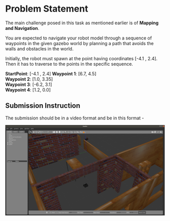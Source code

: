 # Problem Statement

The main challenge posed in this task as mentioned earlier is of  **Mapping and Navigation**.

You are expected to navigate your robot model through a sequence of waypoints in the given gazebo world by planning a path that avoids the walls and obstacles in the world.

Initially, the robot must spawn at the point having coordinates [-4.1 , 2.4]. Then it has to traverse to the points in the specific sequence.

**StartPoint**: [-4.1 , 2.4]
**Waypoint 1**: [6.7, 4.5]  
**Waypoint 2**: [1.0, 3.35]  
**Waypoint 3**: [-6.2, 3.1]  
**Waypoint 4**: [1.2, 0.0]  


## Submission Instruction

The submission should be in a video format and be in this format - 

[![](Images/problem_statemnet.png)](Images/Vid.mp4)
